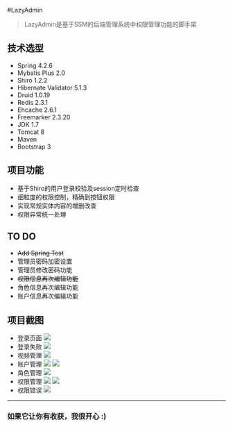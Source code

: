 #LazyAdmin

> LazyAdmin是基于SSM的后端管理系统中权限管理功能的脚手架

## 技术选型
* Spring 4.2.6
* Mybatis Plus 2.0
* Shiro 1.2.2
* Hibernate Validator 5.1.3
* Druid 1.0.19
* Redis 2.3.1
* Ehcache 2.6.1
* Freemarker 2.3.20
* JDK 1.7
* Tomcat 8
* Maven
* Bootstrap 3


## 项目功能

* 基于Shiro的用户登录校验及session定时检查
* 细粒度的权限控制，精确到按钮权限
* 实现常规实体内容的增删改查
* 权限异常统一处理

## TO DO
* ~~Add Spring Test~~
* 管理员密码加密设置
* 管理员修改密码功能
* ~~权限信息再次编辑功能~~
* 角色信息再次编辑功能
* 账户信息再次编辑功能

## 项目截图

* 登录页面
![](http://wx1.sinaimg.cn/mw690/775c483fly1fd3tx1r137j21h90tdgwu.jpg)
* 登录失败
![](http://wx1.sinaimg.cn/mw690/775c483fly1fd3twxx6lkj21gi0sz7fj.jpg) 
* 视频管理
![](http://wx1.sinaimg.cn/mw690/775c483fly1fd3txupe4fj21hb0rfdxj.jpg)
* 账户管理
![](http://wx4.sinaimg.cn/mw690/775c483fly1fd3tyopqd3j21ha0taqg5.jpg)
![](http://wx3.sinaimg.cn/mw690/775c483fly1fd3tyk9nxmj21h80te162.jpg)
* 角色管理
![](http://wx2.sinaimg.cn/mw690/775c483fly1fd3tx65ii6j21hc0teao9.jpg)
* 权限管理
![](http://wx1.sinaimg.cn/mw690/775c483fly1fd3txpou02j21hc0tfqju.jpg)
![](http://wx4.sinaimg.cn/mw690/775c483fly1fd3txa9v4cj21h70tcalt.jpg)
* 权限错误
![](http://wx1.sinaimg.cn/mw690/775c483fly1fd3txdwa77j21h90tdalm.jpg)
-------
### 如果它让你有收获，我很开心 :)

